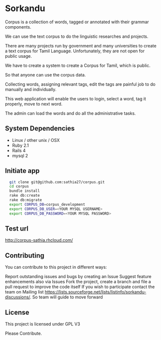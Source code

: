 # Sorkandu
  Corpus is a collection of words, tagged or annotated with their grammar components.

  We can use the text corpus to do the linguistic researches and projects.

  There are many projects run by government and many universities to create
  a text corpus for Tamil Language. Unfortunately, they are not open for public usage.

  We have to create a system to create a Corpus for Tamil, which is public.

  So that anyone can use the corpus data.

  Collecting words, assigning relevant tags, edit the tags are painful job to do manually and individually.

  This web application will enable the users to login, select a word, tag it properly, move to next word.

  The admin can load the words and do all the administrative tasks.

## System Dependencies
  * Linux / other unix / OSX 
  * Ruby 2.1
  * Rails 4
  * mysql 2

## Initiate app
```bash
  git clone git@github.com:sathia27/corpus.git
  cd corpus
  bundle install
  rake db:create
  rake db:migrate
  export CORPUS_DB=corpus_development
  export CORPUS_DB_USER=<YOUR MYSQL USERNAME>
  export CORPUS_DB_PASSWORD=<YOUR MYSQL PASSWORD>
```

## Test url
  http://corpus-sathia.rhcloud.com/

## Contributing

You can contribute to this project in different ways:

Report outstanding issues and bugs by creating an Issue
Suggest feature enhancements also via Issues
Fork the project, create a branch and file a pull request to improve the code itself
If you wish to participate contact the team on Mailing list https://lists.sourceforge.net/lists/listinfo/sorkandu-discussions/. So team will guide to move forward

## License
  This project is licensed under GPL V3

Please Contribute.
